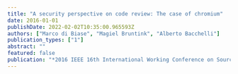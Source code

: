 ```yaml
---
title: "A security perspective on code review: The case of chromium"
date: 2016-01-01
publishDate: 2022-02-02T10:35:00.965593Z
authors: ["Marco di Biase", "Magiel Bruntink", "Alberto Bacchelli"]
publication_types: ["1"]
abstract: ""
featured: false
publication: "*2016 IEEE 16th International Working Conference on Source Code Analysis and Manipulation (SCAM)*"
---
```


